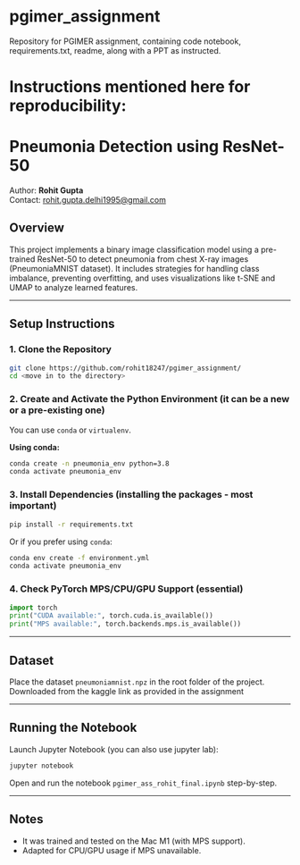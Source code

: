 # pgimer_assignment
Repository for PGIMER assignment, containing code notebook, requirements.txt, readme, along with a PPT as instructed.

# Instructions mentioned here for reproducibility: 

# Pneumonia Detection using ResNet-50

Author: **Rohit Gupta**  
Contact: rohit.gupta.delhi1995@gmail.com

## Overview

This project implements a binary image classification model using a pre-trained ResNet-50 to detect pneumonia from chest X-ray images (PneumoniaMNIST dataset). It includes strategies for handling class imbalance, preventing overfitting, and uses visualizations like t-SNE and UMAP to analyze learned features.

---

## Setup Instructions

### 1. Clone the Repository
```bash
git clone https://github.com/rohit18247/pgimer_assignment/
cd <move in to the directory>
```

### 2. Create and Activate the Python Environment (it can be a new or a pre-existing one)

You can use `conda` or `virtualenv`.

**Using conda:**
```bash
conda create -n pneumonia_env python=3.8
conda activate pneumonia_env
```

### 3. Install Dependencies (installing the packages - most important)

```bash
pip install -r requirements.txt
```

Or if you prefer using `conda`:
```bash
conda env create -f environment.yml
conda activate pneumonia_env
```

### 4. Check PyTorch MPS/CPU/GPU Support (essential)

```python
import torch
print("CUDA available:", torch.cuda.is_available())
print("MPS available:", torch.backends.mps.is_available())
```

---

## Dataset

Place the dataset `pneumoniamnist.npz` in the root folder of the project. Downloaded from the kaggle link as provided in the assignment

---

## Running the Notebook

Launch Jupyter Notebook (you can also use jupyter lab):
```bash
jupyter notebook
```
Open and run the notebook `pgimer_ass_rohit_final.ipynb` step-by-step.

---
## Notes

- It was trained and tested on the Mac M1 (with MPS support).
- Adapted for CPU/GPU usage if MPS unavailable.
